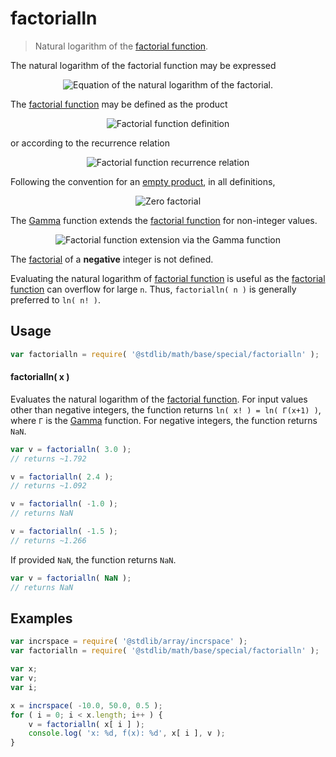 <!--

@license Apache-2.0

Copyright (c) 2018 The Stdlib Authors.

Licensed under the Apache License, Version 2.0 (the "License");
you may not use this file except in compliance with the License.
You may obtain a copy of the License at

   http://www.apache.org/licenses/LICENSE-2.0

Unless required by applicable law or agreed to in writing, software
distributed under the License is distributed on an "AS IS" BASIS,
WITHOUT WARRANTIES OR CONDITIONS OF ANY KIND, either express or implied.
See the License for the specific language governing permissions and
limitations under the License.

-->

# factorialln

> Natural logarithm of the [factorial function][factorial-function].

<section class="intro">

The natural logarithm of the factorial function may be expressed

<!-- <equation class="equation" label="eq:factorialln_function" align="center" raw="f(n)=\ln (n!)" alt="Equation of the natural logarithm of the factorial."> -->

<div class="equation" align="center" data-raw-text="f(n)=\ln (n!)" data-equation="eq:factorialln_function">
    <img src="https://cdn.jsdelivr.net/gh/stdlib-js/stdlib@bb29798906e119fcb2af99e94b60407a270c9b32/lib/node_modules/@stdlib/math/base/special/factorialln/docs/img/equation_factorialln_function.svg" alt="Equation of the natural logarithm of the factorial.">
    <br>
</div>

<!-- </equation> -->

The [factorial function][factorial-function] may be defined as the product

<!-- <equation class="equation" label="eq:factorial_function" align="center" raw="n! = \prod_{k=1}^n k" alt="Factorial function definition"> -->

<div class="equation" align="center" data-raw-text="n! = \prod_{k=1}^n k" data-equation="eq:factorial_function">
    <img src="https://cdn.jsdelivr.net/gh/stdlib-js/stdlib@bb29798906e119fcb2af99e94b60407a270c9b32/lib/node_modules/@stdlib/math/base/special/factorialln/docs/img/equation_factorial_function.svg" alt="Factorial function definition">
    <br>
</div>

<!-- </equation> -->

or according to the recurrence relation

<!-- <equation class="equation" label="eq:factorial_recurrence_relation" align="center" raw="n! = \begin{cases}1 & \textrm{if } n = 0,\\(n-1)! \times n & \textrm{if } n > 1\end{cases}" alt="Factorial function recurrence relation"> -->

<div class="equation" align="center" data-raw-text="n! = \begin{cases}1 &amp; \textrm{if } n = 0,\\(n-1)! \times n &amp; \textrm{if } n &gt; 1\end{cases}" data-equation="eq:factorial_recurrence_relation">
    <img src="https://cdn.jsdelivr.net/gh/stdlib-js/stdlib@bb29798906e119fcb2af99e94b60407a270c9b32/lib/node_modules/@stdlib/math/base/special/factorialln/docs/img/equation_factorial_recurrence_relation.svg" alt="Factorial function recurrence relation">
    <br>
</div>

<!-- </equation> -->

Following the convention for an [empty product][empty-product], in all definitions,

<!-- <equation class="equation" label="eq:zero_factorial" align="center" raw="0! = 1" alt="Zero factorial"> -->

<div class="equation" align="center" data-raw-text="0! = 1" data-equation="eq:zero_factorial">
    <img src="https://cdn.jsdelivr.net/gh/stdlib-js/stdlib@bb29798906e119fcb2af99e94b60407a270c9b32/lib/node_modules/@stdlib/math/base/special/factorialln/docs/img/equation_zero_factorial.svg" alt="Zero factorial">
    <br>
</div>

<!-- </equation> -->

The [Gamma][gamma-function] function extends the [factorial function][factorial-function] for non-integer values.

<!-- <equation class="equation" label="eq:factorial_function_and_gamma" align="center" raw="n! = \Gamma(n+1)" alt="Factorial function extension via the Gamma function"> -->

<div class="equation" align="center" data-raw-text="n! = \Gamma(n+1)" data-equation="eq:factorial_function_and_gamma">
    <img src="https://cdn.jsdelivr.net/gh/stdlib-js/stdlib@bb29798906e119fcb2af99e94b60407a270c9b32/lib/node_modules/@stdlib/math/base/special/factorialln/docs/img/equation_factorial_function_and_gamma.svg" alt="Factorial function extension via the Gamma function">
    <br>
</div>

<!-- </equation> -->

The [factorial][factorial-function] of a **negative** integer is not defined.

Evaluating the natural logarithm of [factorial function][factorial-function] is useful as the [factorial function][factorial-function] can overflow for large `n`. Thus, `factorialln( n )` is generally preferred to `ln( n! )`.

</section>

<!-- /.intro -->

<section class="usage">

## Usage

```javascript
var factorialln = require( '@stdlib/math/base/special/factorialln' );
```

#### factorialln( x )

Evaluates the natural logarithm of the [factorial function][factorial-function]. For input values other than negative integers, the function returns `ln( x! ) = ln( Γ(x+1) )`, where `Γ` is the [Gamma][gamma-function] function. For negative integers, the function returns `NaN`.

```javascript
var v = factorialln( 3.0 );
// returns ~1.792

v = factorialln( 2.4 );
// returns ~1.092

v = factorialln( -1.0 );
// returns NaN

v = factorialln( -1.5 );
// returns ~1.266
```

If provided `NaN`, the function returns `NaN`.

```javascript
var v = factorialln( NaN );
// returns NaN
```

</section>

<!-- /.usage -->

<section class="examples">

## Examples

<!-- eslint no-undef: "error" -->

```javascript
var incrspace = require( '@stdlib/array/incrspace' );
var factorialln = require( '@stdlib/math/base/special/factorialln' );

var x;
var v;
var i;

x = incrspace( -10.0, 50.0, 0.5 );
for ( i = 0; i < x.length; i++ ) {
    v = factorialln( x[ i ] );
    console.log( 'x: %d, f(x): %d', x[ i ], v );
}
```

</section>

<!-- /.examples -->

<section class="links">

[gamma-function]: https://en.wikipedia.org/wiki/Gamma_Function

[factorial-function]: https://en.wikipedia.org/wiki/Factorial

[empty-product]: https://en.wikipedia.org/wiki/Empty_product

</section>

<!-- /.links -->
